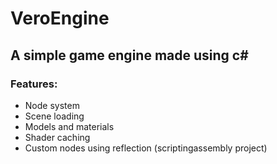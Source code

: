# VeroEngine
## A simple game engine made using c#
### Features:
- Node system
- Scene loading
- Models and materials
- Shader caching
- Custom nodes using reflection (scriptingassembly project)
